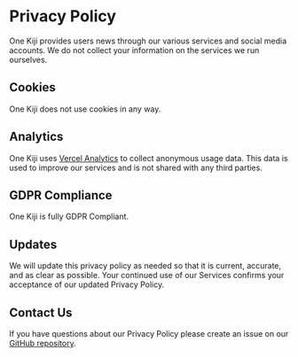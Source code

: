 # Privacy Policy

One Kiji provides users news through our various services and social media accounts. We do not collect your information on the services we run ourselves.

## Cookies

One Kiji does not use cookies in any way.

## Analytics

One Kiji uses [Vercel Analytics](https://vercel.com/analytics) to collect anonymous usage data. This data is used to improve our services and is not shared with any third parties.

## GDPR Compliance

One Kiji is fully GDPR Compliant.

## Updates

We will update this privacy policy as needed so that it is current, accurate, and as clear as possible. Your continued use of our Services confirms your acceptance of our updated Privacy Policy.

## Contact Us

If you have questions about our Privacy Policy please create an issue on our [GitHub repository](https://github.com/onekiji/onekiji).
